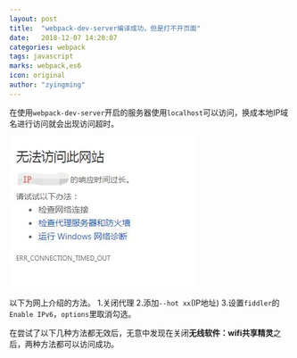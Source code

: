 ```yaml
---
layout: post
title:  "webpack-dev-server编译成功，但是打不开页面"
date:   2018-12-07 14:20:07
categories: webpack
tags: javascript
marks: webpack,es6 
icon: original
author: "zyingming"
---
```

在使用`webpack-dev-server`开启的服务器使用`localhost`可以访问，换成本地IP域名进行访问就会出现访问超时。

![ip访问超时](/assets/images/pictures/2018-11/timeOut.jpg)

以下为网上介绍的方法。
1.关闭代理
2.添加`--hot xx`(IP地址)
3.设置`fiddler`的`Enable IPv6`，`options`里取消勾选。

在尝试了以下几种方法都无效后，无意中发现在关闭**无线软件：wifi共享精灵**之后，两种方法都可以访问成功。
